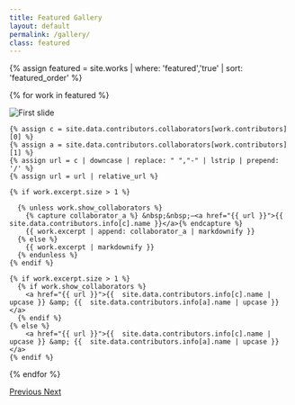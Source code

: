 ```yaml
---
title: Featured Gallery
layout: default
permalink: /gallery/
class: featured
---
```


<!-- This page features a full bleed gallery, navigation to the next image and text overlay with pull quotes.

Using Bootstrap 4 Carousel functionality (https://getbootstrap.com/docs/4.1/components/carousel/) -->

<div class="container-fluid">
<div id="carouselExampleControls" class="carousel slide">
  <div class="carousel-inner">

  {% assign featured = site.works | where: 'featured','true' | sort: 'featured_order' %}

  {% for work in featured %}

  <div class="carousel-item {% if forloop.first == true %}active{% endif %}">
  <img class="d-block mx-auto" src="{{ work.image | prepend: '/assets/images/' | prepend: site.asset_subpath }}" alt="First slide">

  <div class="carousel-caption d-none d-md-block">

    {% assign c = site.data.contributors.collaborators[work.contributors][0] %}
    {% assign a = site.data.contributors.collaborators[work.contributors][1] %}
    {% assign url = c | downcase | replace: " ","-" | lstrip | prepend: '/' %}
    {% assign url = url | relative_url %}

    {% if work.excerpt.size > 1 %}

      {% unless work.show_collaborators %}
        {% capture collaborator_a %} &nbsp;&nbsp;–<a href="{{ url }}">{{ site.data.contributors.info[c].name }}</a>{% endcapture %}
        {{ work.excerpt | append: collaborator_a | markdownify }}
      {% else %}
        {{ work.excerpt | markdownify }}
      {% endunless %}
    {% endif %}

    {% if work.excerpt.size > 1 %}
      {% if work.show_collaborators %}
        <a href="{{ url }}">{{  site.data.contributors.info[c].name | upcase }} &amp; {{  site.data.contributors.info[a].name | upcase }}</a>
      {% endif %}
    {% else %}
        <a href="{{ url }}">{{  site.data.contributors.info[c].name | upcase }} &amp; {{  site.data.contributors.info[a].name | upcase }}</a>
    {% endif %}

  </div>

  </div>

  {% endfor %}
  </div>
  <a class="carousel-control-prev" href="#carouselExampleControls" role="button" data-slide="prev">
  <span class="carousel-control-prev-icon" aria-hidden="true"></span>
  <span class="sr-only">Previous</span>
  </a>
  <a class="carousel-control-next" href="#carouselExampleControls" role="button" data-slide="next">
  <span class="carousel-control-next-icon" aria-hidden="true"></span>
  <span class="sr-only">Next</span>
  </a>
</div>
</div>
